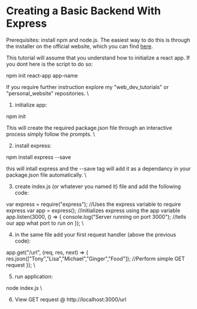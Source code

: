 # Creating a Basic Backend With Express

Prerequisites:
install npm and node.js. The easiest way to do this is through the installer on the official website, which you can find [here](https://nodejs.org/en/download). 


This tutorial will assume that you understand how to initialize a react app. If you dont here is the script to do so:

npm init react-app app-name

If you require further instruction explore my "web_dev_tutorials" or "personal_website" repositories. \


1) initialize app:

 npm init

 This will create the required package.json file through an interactive process simply follow the prompts. \


2) install express:

 npm install express --save

 this will intall express and the --save tag will add it as a dependancy in your package.json file automatically. \



3) create index.js (or whatever you named it) file and add the following code: 

 var express = require("express"); //Uses the express variable to require express
 var app = express(); //initializes express using the app variable
 app.listen(3000, () => {
  console.log("Server running on port 3000"); //tells our app what port to run on
 }); \


4) in the same file add your first request handler (above the previous code): 

 app.get("/url", (req, res, next) => {
  res.json(["Tony","Lisa","Michael","Ginger","Food"]); //Perform simple GET request
 }); \

5) run application:

 node index.js \

6) View GET request @ http://localhost:3000/url

